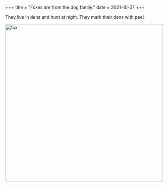 +++
title = "Foxes are from the dog family."
date = 2021-10-27
+++

They live in dens and hunt at night.
They mark their dens with pee!

<img src="https://upload.wikimedia.org/wikipedia/commons/thumb/c/c8/Räv_vid_Revhusen_i_Ystad_-_Juli_2012..jpg/1024px-Räv_vid_Revhusen_i_Ystad_-_Juli_2012..jpg" alt="fox" width="500">


